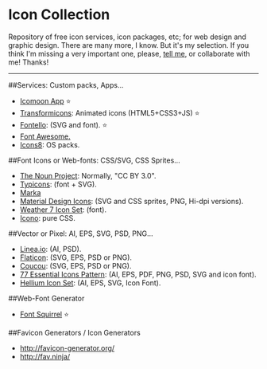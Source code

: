 Icon Collection
===============

Repository of free icon services, icon packages, etc; for web design and graphic design. There are many more, I know. But it's my selection. If you think I'm missing a very important one, please, [tell me](mailto:bravo@graficos.net), or collaborate with me! Thanks!
- - -

##Services: Custom packs, Apps...

* [Icomoon App](https://icomoon.io/) :star:
* [Transformicons](http://www.transformicons.com/builder.html): Animated icons (HTML5+CSS3+JS) :star:
* [Fontello](http://fontello.com/): (SVG and font). :star:
* [Font Awesome.](http://fontawesome.io/icons/)
* [Icons8](http://icons8.com): OS packs.

##Font Icons or Web-fonts: CSS/SVG, CSS Sprites...

* [The Noun Project](http://thenounproject.com/): Normally, "CC BY 3.0".
* [Typicons](http://typicons.com/): (font + SVG).
* [Marka](http://fian.my.id/marka/)
* [Material Design Icons](https://github.com/google/material-design-icons/releases/tag/1.0.0): (SVG and CSS sprites, PNG, Hi-dpi versions).
* [Weather 7 Icon Set](http://www.pixeden.com/icon-fonts/weather-7-icon-font-set): (font).
* [Icono](https://saeedalipoor.github.io/icono/): pure CSS.

##Vector or Pixel: AI, EPS, SVG, PSD, PNG...

* [Linea.io](http://linea.io/): (AI, PSD).
* [Flaticon](http://www.flaticon.com/): (SVG, EPS, PSD or PNG).
* [Coucou](http://www.coucouicons.com/): (SVG, EPS, PSD or PNG).
* [77 Essential Icons Pattern](https://dribbble.com/shots/1938807-77-Essential-Icons-Free-Download): (AI, EPS, PDF, PNG, PSD, SVG and icon font).
* [Hellium Icon Set](http://tympanus.net/codrops/2014/10/10/freebie-helium-icon-set/): (AI, EPS, SVG, Icon Font).

##Web-Font Generator

* [Font Squirrel](http://www.fontsquirrel.com/tools/webfont-generator) :star:

##Favicon Generators / Icon Generators

* http://favicon-generator.org/
* http://fav.ninja/


